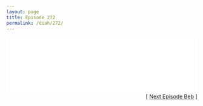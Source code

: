 ```yaml
---
layout: page
title: Episode 272
permalink: /diah/272/
---
```


<iframe allowfullscreen="true" frameborder="0" style="width:100%;" marginheight="0" marginwidth="0" mozallowfullscreen="true" scrolling="NO" src="//gdriveplayer.us/embed2.php?link=LJPrL0monWR35yDcu0bmQQVPPnnH40AmVoilOGV%252Bzfun2JkYuLDR7%252BqHi6X4sapfrbIjbEB%252FI2pdx8Wai1Va2HOyqumx%252Fy%252F%252FMq7No3E4WCSHHByN9usyRbi%252B5TbzbTzDnz2G2VDJGObyZNQYQp8eGrfi9mwD65uW1EchhBchDmrBQUxkhoRccvvYEpLH1tGMIO0EAoJFtgpAq5sihMFrP4&amp;no_adult=yes" webkitallowfullscreen="true"></iframe>

<div align="right">[ <a href="/diah/273/">Next Episode Beb</a> ]</div>

